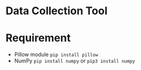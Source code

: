 # Data Collection Tool

# Requirement

* Pillow module
 	`pip install pillow`
* NumPy
	`pip install numpy` or `pip3 install numpy`